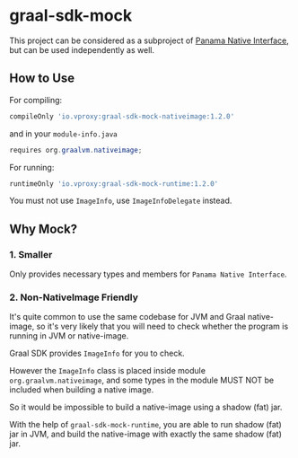 # graal-sdk-mock

This project can be considered as a subproject of
[Panama Native Interface](https://github.com/vproxy-tools/panama-native-interface),
but can be used independently as well.

## How to Use

For compiling:

```groovy
compileOnly 'io.vproxy:graal-sdk-mock-nativeimage:1.2.0'
```

and in your `module-info.java`

```java
requires org.graalvm.nativeimage;
```

For running:

```groovy
runtimeOnly 'io.vproxy:graal-sdk-mock-runtime:1.2.0'
```

You must not use `ImageInfo`, use `ImageInfoDelegate` instead.

## Why Mock?

### 1. Smaller

Only provides necessary types and members for `Panama Native Interface`.

### 2. Non-NativeImage Friendly

It's quite common to use the same codebase for JVM and Graal native-image,
so it's very likely that you will need to check whether the program is running in JVM or native-image.

Graal SDK provides `ImageInfo` for you to check.

However the `ImageInfo` class is placed inside module `org.graalvm.nativeimage`,
and some types in the module MUST NOT be included when building a native image.

So it would be impossible to build a native-image using a shadow (fat) jar.

With the help of `graal-sdk-mock-runtime`, you are able to run shadow (fat) jar in JVM,
and build the native-image with exactly the same shadow (fat) jar.
